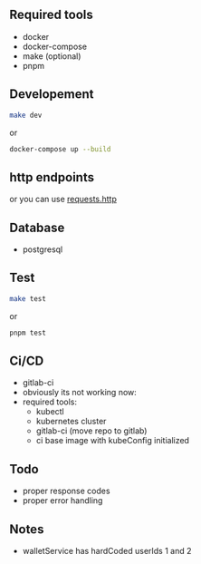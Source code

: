 ## Required tools
- docker
- docker-compose
- make (optional)
- pnpm

## Developement

```bash
make dev
```

or

```bash
docker-compose up --build
```


## http endpoints


or you can use [requests.http](https://github.com/soltanireza65/daal-challenge/blob/main/requests.http)

## Database
- postgresql

## Test

```bash
make test
```

or 

```bash
pnpm test
```


## Ci/CD
- gitlab-ci
- obviously its not working now:
- required tools:
  - kubectl
  - kubernetes cluster
  - gitlab-ci (move repo to gitlab)
  - ci base image with kubeConfig initialized
  

## Todo
- proper response codes
- proper error handling

## Notes
- walletService has hardCoded userIds 1 and 2